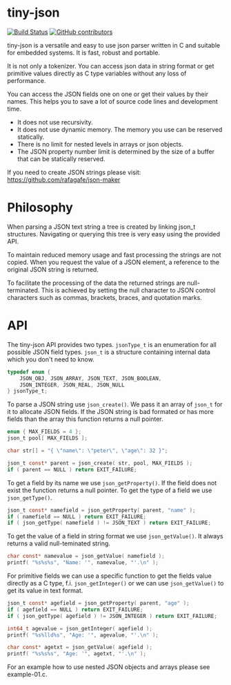 # tiny-json

[![Build Status](https://travis-ci.org/rafagafe/tiny-json.svg?branch=master)](https://travis-ci.org/rafagafe/tiny-json) [![GitHub contributors](https://img.shields.io/github/contributors/rafagafe/tiny-json.svg)](https://github.com/rafagafe/tiny-json/graphs/contributors)

tiny-json is a versatile and easy to use json parser written in C and suitable for embedded systems. It is fast, robust and portable.

It is not only a tokenizer. You can access json data in string format or get primitive values directly as C type variables without any loss of performance.

You can access the JSON fields one on one or get their values by their names. This helps you to save a lot of source code lines and development time.

* It does not use recursivity.
* It does not use dynamic memory. The memory you use can be reserved statically.
* There is no limit for nested levels in arrays or json objects.
* The JSON property number limit is determined by the size of a buffer that can be statically reserved.

If you need to create JSON strings please visit: https://github.com/rafagafe/json-maker

# Philosophy

When parsing a JSON text string a tree is created by linking json_t structures. Navigating or querying this tree is very easy using the provided API.

To maintain reduced memory usage and fast processing the strings are not copied. When you request the value of a JSON element, a reference to the original JSON string is returned.

To facilitate the processing of the data the returned strings are null-terminated. This is achieved by setting the null character to JSON control characters such as commas, brackets, braces, and quotation marks.

# API
The tiny-json API provides two types. `jsonType_t` is an enumeration for all possible JSON field types. `json_t` is a structure containing internal data which you don't need to know.
```C
typedef enum {
    JSON_OBJ, JSON_ARRAY, JSON_TEXT, JSON_BOOLEAN,
    JSON_INTEGER, JSON_REAL, JSON_NULL
} jsonType_t;
```
To parse a JSON string use `json_create()`. We pass it an array of `json_t` for it to allocate JSON fields.
If the JSON string is bad formated or has more fields than the array this function returns a null pointer.
```C
enum { MAX_FIELDS = 4 };
json_t pool[ MAX_FIELDS ];

char str[] = "{ \"name\": \"peter\", \"age\": 32 }";	

json_t const* parent = json_create( str, pool, MAX_FIELDS );
if ( parent == NULL ) return EXIT_FAILURE;
```
To get a field by its name we use `json_getProperty()`. If the field does not exist the function returns a null pointer.
To get the type of a field we use `json_getType()`.
```C
json_t const* namefield = json_getProperty( parent, "name" );
if ( namefield == NULL ) return EXIT_FAILURE;
if ( json_getType( namefield ) != JSON_TEXT ) return EXIT_FAILURE;
```
To get the value of a field in string format we use `json_getValue()`. It always returns a valid null-teminated string.
```C
char const* namevalue = json_getValue( namefield );
printf( "%s%s%s", "Name: '", namevalue, "'.\n" );
```
For primitive fields we can use a specific function to get the fields value directly as a C type, f.i. `json_getInteger()` or we can use `json_getValue()` to get its value in text format.
```C
json_t const* agefield = json_getProperty( parent, "age" );
if ( agefield == NULL ) return EXIT_FAILURE;
if ( json_getType( agefield ) != JSON_INTEGER ) return EXIT_FAILURE;

int64_t agevalue = json_getInteger( agefield );
printf( "%s%lld%s", "Age: '", agevalue, "'.\n" );

char const* agetxt = json_getValue( agefield );
printf( "%s%s%s", "Age: '", agetxt, "'.\n" );
```
For an example how to use nested JSON objects and arrays please see example-01.c.

